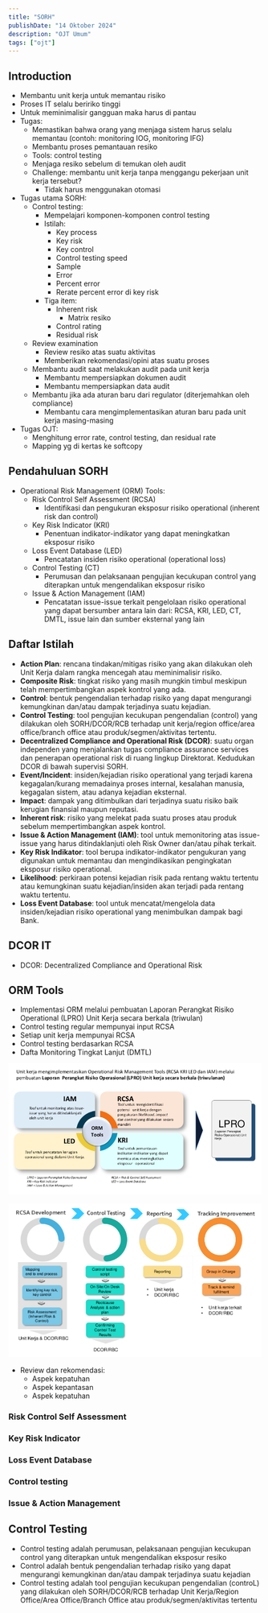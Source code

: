 ```yaml
---
title: "SORH"
publishDate: "14 Oktober 2024"
description: "OJT Umum"
tags: ["ojt"]
---
```


## Introduction

- Membantu unit kerja untuk memantau risiko
- Proses IT selalu beririko tinggi
- Untuk meminimalisir gangguan maka harus di pantau
- Tugas:
  - Memastikan bahwa orang yang menjaga sistem harus selalu memantau (contoh: monitoring IOG, monitoring IFG)
  - Membantu proses pemantauan resiko
  - Tools: control testing
  - Menjaga resiko sebelum di temukan oleh audit
  - Challenge: membantu unit kerja tanpa menggangu pekerjaan unit kerja tersebut?
    - Tidak harus menggunakan otomasi
- Tugas utama SORH:
  - Control testing:
    - Mempelajari komponen-komponen control testing
    - Istilah:
      - Key process
      - Key risk
      - Key control
      - Control testing speed
      - Sample
      - Error
      - Percent error
      - Rerate percent error di key risk
    - Tiga item:
      - Inherent risk
        - Matrix resiko
      - Control rating
      - Residual risk
  - Review examination
    - Review resiko atas suatu aktivitas
    - Memberikan rekomendasi/opini atas suatu proses
  - Membantu audit saat melakukan audit pada unit kerja
    - Membantu mempersiapkan dokumen audit
    - Membantu mempersiapkan data audit
  - Membantu jika ada aturan baru dari regulator (diterjemahkan oleh compliance)
    - Membantu cara mengimplementasikan aturan baru pada unit kerja masing-masing
- Tugas OJT:
  - Menghitung error rate, control testing, dan residual rate
  - Mapping yg di kertas ke softcopy

## Pendahuluan SORH

- Operational Risk Management (ORM) Tools:
  - Risk Control Self Assessment (RCSA)
    - Identifikasi dan pengukuran eksposur risiko operational (inherent risk dan control)
  - Key Risk Indicator (KRI)
    - Penentuan indikator-indikator yang dapat meningkatkan eksposur risiko
  - Loss Event Database (LED)
    - Pencatatan insiden risiko operational (operational loss)
  - Control Testing (CT)
    - Perumusan dan pelaksanaan pengujian kecukupan control yang diterapkan untuk mengendalikan eksposur risiko
  - Issue & Action Management (IAM)
    - Pencatatan issue-issue terkait pengelolaan risiko operational yang dapat bersumber antara lain dari: RCSA, KRI, LED, CT, DMTL, issue lain dan sumber eksternal yang lain

## Daftar Istilah

- **Action Plan**: rencana tindakan/mitigas risiko yang akan dilakukan oleh Unit Kerja dalam rangka mencegah atau meminimalisir risiko.
- **Composite Risk**: tingkat risiko yang masih mungkin timbul meskipun telah mempertimbangkan aspek kontrol yang ada.
- **Control**: bentuk pengendalian terhadap risiko yang dapat mengurangi kemungkinan dan/atau dampak terjadinya suatu kejadian.
- **Control Testing**: tool pengujian kecukupan pengendalian (control) yang dilakukan oleh SORH/DCOR/RCB terhadap unit kerja/region office/area office/branch office atau produk/segmen/aktivitas tertentu.
- **Decentralized Compliance and Operational Risk (DCOR)**: suatu organ independen yang menjalankan tugas compliance assurance services dan penerapan operational risk di ruang lingkup Direktorat. Kedudukan DCOR di bawah supervisi SORH.
- **Event/Incident**: insiden/kejadian risiko operational yang terjadi karena kegagalan/kurang memadainya proses internal, kesalahan manusia, kegagalan sistem, atau adanya kejadian eksternal.
- **Impact**: dampak yang ditimbulkan dari terjadinya suatu risiko baik kerugian finansial maupun reputasi.
- **Inherent risk**: risiko yang melekat pada suatu proses atau produk sebelum mempertimbangkan aspek kontrol.
- **Issue & Action Management (IAM)**: tool untuk memonitoring atas issue-issue yang harus ditindaklanjuti oleh Risk Owner dan/atau pihak terkait.
- **Key Risk Indikator**: tool berupa indikator-indikator pengukuran yang digunakan untuk memantau dan mengindikasikan pengingkatan eksposur risiko operational.
- **Likelihood**: perkiraan potensi kejadian risik pada rentang waktu tertentu atau kemungkinan suatu kejadian/insiden akan terjadi pada rentang waktu tertentu.
- **Loss Event Database**: tool untuk mencatat/mengelola data insiden/kejadian risiko operational yang menimbulkan dampak bagi Bank.

## DCOR IT

- DCOR: Decentralized Compliance and Operational Risk

## ORM Tools

- Implementasi ORM melalui pembuatan Laporan Perangkat Risiko Operational (LPRO) Unit Kerja secara berkala (triwulan)
- Control testing regular mempunyai input RCSA
- Setiap unit kerja mempunyai RCSA
- Control testing berdasarkan RCSA
- Dafta Monitoring Tingkat Lanjut (DMTL)

![alt text](image-1.png)

![alt text](image.png)

- Review dan rekomendasi:
  - Aspek kepatuhan
  - Aspek kepantasan
  - Aspek kepatuhan

### Risk Control Self Assessment

### Key Risk Indicator

### Loss Event Database

### Control testing

### Issue & Action Management

## Control Testing

- Control testing adalah perumusan, pelaksanaan pengujian kecukupan control yang diterapkan untuk mengendalikan eksposur resiko
- Control adalah bentuk pengendalian terhadap risiko yang dapat mengurangi kemungkinan dan/atau dampak terjadinya suatu kejadian
- Control testing adalah tool pengujian kecukupan pengendalian (controL) yang dilakukan oleh SORH/DCOR/RCB terhadap Unit Kerja/Region Office/Area Office/Branch Office atau produk/segmen/aktivitas tertentu